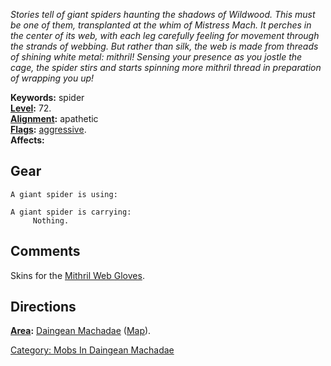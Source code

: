 *Stories tell of giant spiders haunting the shadows of Wildwood. This
must be one of them, transplanted at the whim of Mistress Mach. It
perches in the center of its web, with each leg carefully feeling for
movement through the strands of webbing. But rather than silk, the web
is made from threads of shining white metal: mithril! Sensing your
presence as you jostle the cage, the spider stirs and starts spinning
more mithril thread in preparation of wrapping you up!*

**Keywords:** spider  
**[Level](Level.md "wikilink"):** 72.  
**[Alignment](Alignment.md "wikilink"):** apathetic  
**[Flags](:Category:_Mob_Types.md "wikilink"):**
[aggressive](Aggressive_Mobs.md "wikilink").  
**Affects:**  

## Gear

`A giant spider is using:`

`A giant spider is carrying:`  
`     Nothing.`

## Comments

Skins for the [Mithril Web Gloves](Mithril_Web_Gloves "wikilink").

## Directions

**[Area](:Category:_Areas.md "wikilink"):** [Daingean
Machadae](:Category:_Daingean_Machadae.md "wikilink")
([Map](Daingean_Machadae_Map.md "wikilink")).  

[Category: Mobs In Daingean
Machadae](Category:_Mobs_In_Daingean_Machadae "wikilink")
